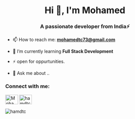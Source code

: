 
<h1 align="center">Hi 👋, I'm Mohamed</h1>

 <h3 align="center">A passionate developer from India⚡</h3>
 
- 📫 How to reach me: **mohamedtc73@gmail.com**

- 🌱 I’m currently learning **Full Stack Development**

- ⚡ open for oppurtunities.

- 💬 Ask me about ..

<h3 align="left">Connect with me:</h3>
<p align="left">
<a href="https://www.linkedin.com/in/mohamed-tc/" target="_blank">
  <img align="center" src="https://raw.githubusercontent.com/rahuldkjain/github-profile-readme-generator/master/src/images/icons/Social/linked-in-alt.svg" alt="Mohamed tc" height="30" width="40" /></a>
<a href="https://www.leetcode.com/hamdtc" target="_blank">
  <img align="center" src="https://raw.githubusercontent.com/rahuldkjain/github-profile-readme-generator/master/src/images/icons/Social/leet-code.svg" alt="hamdtc" height="30" width="40" /></a>
</p>

<p><img align="left" src="https://github-readme-stats.vercel.app/api/top-langs?username=hamdtc&show_icons=true&locale=en&layout=compact" alt="hamdtc" /></p>

<!--
**hamdtc/hamdtc** is a ✨ _special_ ✨ repository because its `README.md` (this file) appears on your GitHub profile.

Here are some ideas to get you started:

- 🔭 I’m currently working on ...
- 🌱 I’m currently learning ...
- 👯 I’m looking to collaborate on ...
- 🤔 I’m looking for help with ...
- 💬 Ask me about ...
- 📫 How to reach me: ...
- 😄 Pronouns: ...
- ⚡ Fun fact: ...
-->
